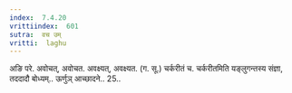 ```yaml
---
index:  7.4.20
vrittiindex:  601
sutra:  वच उम्
vritti:  laghu 
---
```


अङि परे. अवोचत्, अवोचत. अवक्ष्यत्, अवक्ष्यत. (ग. सू.) चर्करीतं च. चर्करीतमिति यङ्लुगन्तस्य संज्ञा, तददादौ बोध्यम्.. ऊर्णुञ् आच्छादने.. 25..


